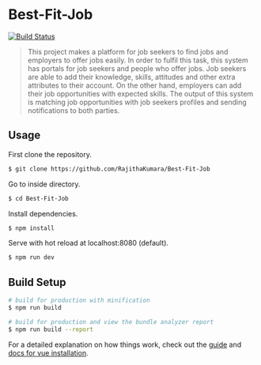 
# Best-Fit-Job

[![Build Status](https://travis-ci.org/RajithaKumara/Best-Fit-Job.svg?branch=master)](https://travis-ci.org/RajithaKumara/Best-Fit-Job)

> This project makes a platform for job seekers to find jobs and employers to offer jobs easily. In order to fulfil this task, this system has portals for job seekers and people who offer jobs. Job seekers are able to add their knowledge, skills, attitudes and other extra attributes to their account. On the other hand, employers can add their job opportunities with expected skills. The output of this system is matching job opportunities with job seekers profiles and sending notifications to both parties.

## Usage
First clone the repository.
``` bash
$ git clone https://github.com/RajithaKumara/Best-Fit-Job
```
Go to inside directory.
``` bash
$ cd Best-Fit-Job
```
Install dependencies.
``` bash
$ npm install
```
Serve with hot reload at localhost:8080 (default).
``` bash
$ npm run dev
```

## Build Setup

``` bash
# build for production with minification
$ npm run build

# build for production and view the bundle analyzer report
$ npm run build --report
```

For a detailed explanation on how things work, check out the [guide](https://vuejs.org/v2/guide/) and [docs for vue installation](https://vuejs.org/v2/guide/installation.html).
